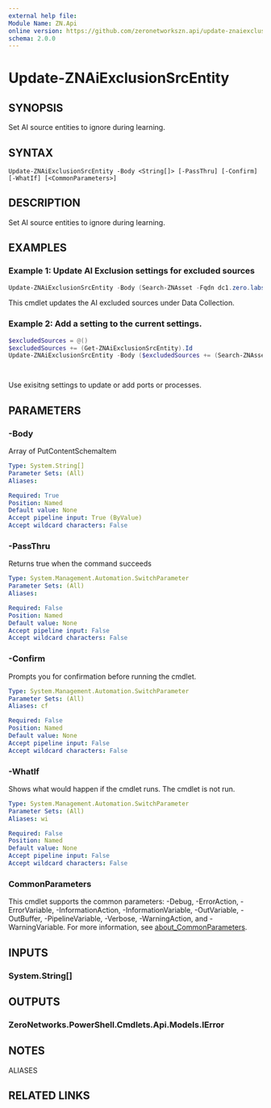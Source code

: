 ```yaml
---
external help file:
Module Name: ZN.Api
online version: https://github.com/zeronetworkszn.api/update-znaiexclusionsrcentity
schema: 2.0.0
---
```


# Update-ZNAiExclusionSrcEntity

## SYNOPSIS
Set AI source entities to ignore during learning.

## SYNTAX

```
Update-ZNAiExclusionSrcEntity -Body <String[]> [-PassThru] [-Confirm] [-WhatIf] [<CommonParameters>]
```

## DESCRIPTION
Set AI source entities to ignore during learning.

## EXAMPLES

### Example 1: Update AI Exclusion settings for excluded sources
```powershell
Update-ZNAiExclusionSrcEntity -Body (Search-ZNAsset -Fqdn dc1.zero.labs)
```

This cmdlet updates the AI excluded sources under Data Collection.

### Example 2: Add a setting to the current settings.
```powershell
$excludedSources = @()
$excludedSources += (Get-ZNAiExclusionSrcEntity).Id
Update-ZNAiExclusionSrcEntity -Body ($excludedSources += (Search-ZNAsset -Fqdn fs1.zero.labs))
```

```output
   
```

Use exisitng settings to update or add ports or processes.

## PARAMETERS

### -Body
Array of PutContentSchemaItem

```yaml
Type: System.String[]
Parameter Sets: (All)
Aliases:

Required: True
Position: Named
Default value: None
Accept pipeline input: True (ByValue)
Accept wildcard characters: False
```

### -PassThru
Returns true when the command succeeds

```yaml
Type: System.Management.Automation.SwitchParameter
Parameter Sets: (All)
Aliases:

Required: False
Position: Named
Default value: None
Accept pipeline input: False
Accept wildcard characters: False
```

### -Confirm
Prompts you for confirmation before running the cmdlet.

```yaml
Type: System.Management.Automation.SwitchParameter
Parameter Sets: (All)
Aliases: cf

Required: False
Position: Named
Default value: None
Accept pipeline input: False
Accept wildcard characters: False
```

### -WhatIf
Shows what would happen if the cmdlet runs.
The cmdlet is not run.

```yaml
Type: System.Management.Automation.SwitchParameter
Parameter Sets: (All)
Aliases: wi

Required: False
Position: Named
Default value: None
Accept pipeline input: False
Accept wildcard characters: False
```

### CommonParameters
This cmdlet supports the common parameters: -Debug, -ErrorAction, -ErrorVariable, -InformationAction, -InformationVariable, -OutVariable, -OutBuffer, -PipelineVariable, -Verbose, -WarningAction, and -WarningVariable. For more information, see [about_CommonParameters](http://go.microsoft.com/fwlink/?LinkID=113216).

## INPUTS

### System.String[]

## OUTPUTS

### ZeroNetworks.PowerShell.Cmdlets.Api.Models.IError

## NOTES

ALIASES

## RELATED LINKS

